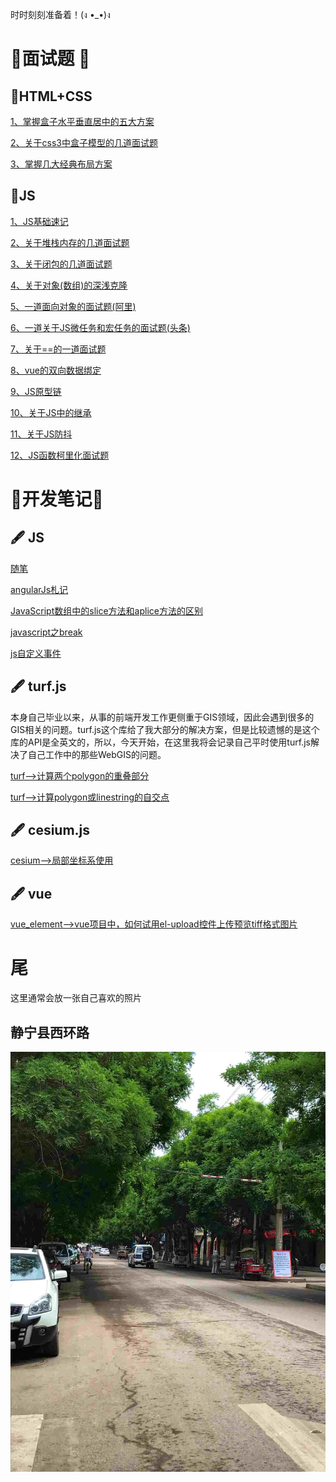 <!--
 * @Author: zhupengfei6623
 * @Date: 2020-11-27 11:44:16
 * @Description: file content
-->

时时刻刻准备着！(ง •_•)ง

# 🔑面试题 🔑
## 🍉HTML+CSS
[1、掌握盒子水平垂直居中的五大方案](./面试/html+css/node/掌握盒子水平垂直居中的五大方案.md)

[2、关于css3中盒子模型的几道面试题](./面试/html+css/node/关于css3中盒子模型的几道面试题.md)

[3、掌握几大经典布局方案](./面试/html+css/node/掌握几大经典布局方案.md)
## 🍉JS
[1、JS基础速记](./面试/js/node/JS基础速记.md)

[2、关于堆栈内存的几道面试题](./面试/js/node/关于堆栈内存的几道面试题.md)

[3、关于闭包的几道面试题](./面试/js/node/关于闭包的几道面试题.md)

[4、关于对象(数组)的深浅克隆](./面试/js/node/关于对象(数组)的深浅克隆.md)

[5、一道面向对象的面试题(阿里)](./面试/js/node/一道面向对象的面试题(阿里).md)

[6、一道关于JS微任务和宏任务的面试题(头条)](./面试/js/node/一道关于JS微任务和宏任务的面试题(头条).md)

[7、关于==的一道面试题](./面试/js/node/关于==的一道面试题.md)

[8、vue的双向数据绑定](./面试/js/node/vue的双向数据绑定.md)

[9、JS原型链](./面试/js/node/JS原型链.md)

[10、关于JS中的继承](./面试/js/node/关于JS中的继承.md)

[11、关于JS防抖](./面试/js/node/关于JS防抖.md)

[12、JS函数柯里化面试题](./面试/js/node/JS函数柯里化面试题.md)


# 📖开发笔记📖
## 🖋 JS
[随笔](./笔记/随笔.md)

[angularJs札记](./笔记/angularJs札记.md)

[JavaScript数组中的slice方法和aplice方法的区别](./笔记/JavaScript数组中的slice方法和aplice方法的区别.md)

[javascript之break](./笔记/javascript之break.md)

[js自定义事件](./笔记/js自定义事件.md)
## 🖋 turf.js
本身自己毕业以来，从事的前端开发工作更侧重于GIS领域，因此会遇到很多的GIS相关的问题。turf.js这个库给了我大部分的解决方案，但是比较遗憾的是这个库的API是全英文的，所以，今天开始，在这里我将会记录自己平时使用turf.js解决了自己工作中的那些WebGIS的问题。

[turf-->计算两个polygon的重叠部分](./笔记/turf/turf之计算两个polygon的重叠部分.md)


[turf-->计算polygon或linestring的自交点](./笔记/turf/turf之计算polygon或linestring的自交点.md)

## 🖋 cesium.js
[cesium-->局部坐标系使用](./笔记/cesium/局部坐标系使用.md)

## 🖋 vue
[vue_element-->vue项目中，如何试用el-upload控件上传预览tiff格式图片](./笔记/elUpload控件上传预览tiff格式图片.md)

# 尾

这里通常会放一张自己喜欢的照片

## 静宁县西环路
 ![home](笔记/img/home.jpg "home")
